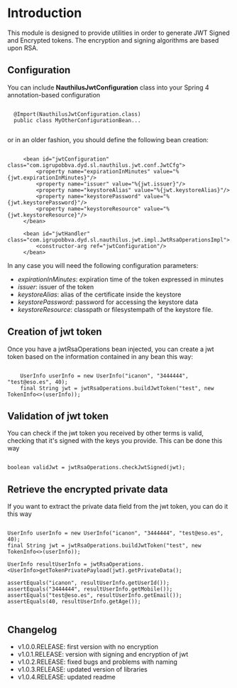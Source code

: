 # Introduction

This module is designed to provide utilities in order to generate JWT Signed and Encrypted tokens.
The encryption and signing algorithms are based upon RSA.

## Configuration

You can include **NauthilusJwtConfiguration** class into your Spring 4 annotation-based configuration
 
```
  
  @Import(NauthilusJwtConfiguration.class)
  public class MyOtherConfigurationBean...
  
``` 
 
 or in an older fashion, you should define the following bean creation:
 
```
 
     <bean id="jwtConfiguration" class="com.igrupobbva.dyd.sl.nauthilus.jwt.conf.JwtCfg">
         <property name="expirationInMinutes" value="%{jwt.expirationInMinutes}"/>
         <property name="issuer" value="%{jwt.issuer}"/>
         <property name="keystoreAlias" value="%{jwt.keystoreAlias}"/>
         <property name="keystorePassword" value="%{jwt.keystorePassword}"/>
         <property name="keystoreResource" value="%{jwt.keystoreResource}"/>
     </bean>
     
     <bean id="jwtHandler" class="com.igrupobbva.dyd.sl.nauthilus.jwt.impl.JwtRsaOperationsImpl">
         <constructor-arg ref="jwtConfiguration"/>
     </bean>

```     

In any case you will need the following configuration parameters:

* _expirationInMinutes_: expiration time of the token expressed in minutes
* _issuer_: issuer of the token
* _keystoreAlias_: alias of the certificate inside the keystore
* _keystorePassword_: password for accessing the keystore data
* _keystoreResource_: classpath or filesystempath of the keystore file.

## Creation of jwt token

Once you have a jwtRsaOperations bean injected, you can create a jwt token based on the information
 contained in any bean this way:
 
```

    UserInfo userInfo = new UserInfo("icanon", "3444444", "test@eso.es", 40);
    final String jwt = jwtRsaOperations.buildJwtToken("test", new TokenInfo<>(userInfo));

```

## Validation of jwt token

You can check if the jwt token you received by other terms is valid, checking that it's signed with the keys you provide.
 This can be done this way
 
```

boolean validJwt = jwtRsaOperations.checkJwtSigned(jwt);

```

## Retrieve the encrypted private data
 
If you want to extract the private data field from the jwt token, you can do it this way
 
```

UserInfo userInfo = new UserInfo("icanon", "3444444", "test@eso.es", 40);
final String jwt = jwtRsaOperations.buildJwtToken("test", new TokenInfo<>(userInfo));

UserInfo resultUserInfo = jwtRsaOperations.<UserInfo>getTokenPrivatePayload(jwt).getPrivateData();

assertEquals("icanon", resultUserInfo.getUserId());
assertEquals("3444444", resultUserInfo.getMobile());
assertEquals("test@eso.es", resultUserInfo.getEmail());
assertEquals(40, resultUserInfo.getAge()); 
 
```

## Changelog

* v1.0.0.RELEASE: first version with no encryption
* v1.0.1.RELEASE: version with signing and encryption of jwt
* v1.0.2.RELEASE: fixed bugs and problems with naming
* v1.0.3.RELEASE: updated version of libraries 
* v1.0.4.RELEASE: updated readme